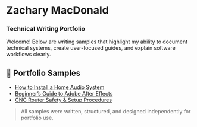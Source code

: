 # Zachary MacDonald  
### Technical Writing Portfolio  

Welcome! Below are writing samples that highlight my ability to document technical systems, create user-focused guides, and explain software workflows clearly.

## 📁 Portfolio Samples

- [How to Install a Home Audio System](home-audio-install-guide.md)
- [Beginner’s Guide to Adobe After Effects](After_Effects_Beginner_Guide_Portfolio.pdf)
- [CNC Router Safety & Setup Procedures](CNC_Router_Safety_Setup_Guide_Portfolio.pdf)

> All samples were written, structured, and designed independently for portfolio use.
